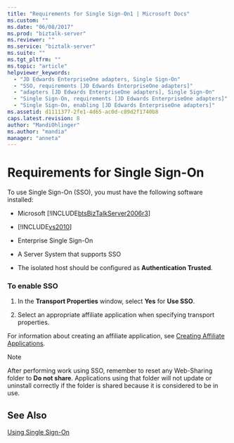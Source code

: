 ```yaml
---
title: "Requirements for Single Sign-On1 | Microsoft Docs"
ms.custom: ""
ms.date: "06/08/2017"
ms.prod: "biztalk-server"
ms.reviewer: ""
ms.service: "biztalk-server"
ms.suite: ""
ms.tgt_pltfrm: ""
ms.topic: "article"
helpviewer_keywords: 
  - "JD Edwards EnterpriseOne adapters, Single Sign-On"
  - "SSO, requirements [JD Edwards EnterpriseOne adapters]"
  - "adapters [JD Edwards EnterpriseOne adapters], Single Sign-On"
  - "Single Sign-On, requirements [JD Edwards EnterpriseOne adapters]"
  - "Single Sign-On, enabling [JD Edwards EnterpriseOne adapters]"
ms.assetid: d1111377-2fe1-4d65-ac0d-c89d2f1740b8
caps.latest.revision: 8
author: "MandiOhlinger"
ms.author: "mandia"
manager: "anneta"
---
```

# Requirements for Single Sign-On
To use Single Sign-On (SSO), you must have the following software installed:  
  
-   Microsoft [!INCLUDE[btsBizTalkServer2006r3](../includes/btsbiztalkserver2006r3-md.md)]  
  
-   [!INCLUDE[vs2010](../includes/vs2010-md.md)]  
  
-   Enterprise Single Sign-On  
  
-   A Server System that supports SSO  
  
-   The isolated host should be configured as **Authentication Trusted**.  
  
### To enable SSO  
  
1.  In the **Transport Properties** window, select **Yes** for **Use SSO**.  
  
2.  Select an appropriate affiliate application when specifying transport properties.  
  
 For information about creating an affiliate application, see [Creating Affiliate Applications](../core/creating-affiliate-applications4.md).  
  
> [!NOTE]
>  After performing work using SSO, remember to reset any Web-Sharing folder to **Do not share**. Applications using that folder will not update or uninstall correctly if the folder is shared because it is considered to be in use.  
  
## See Also  
 [Using Single Sign-On](../core/using-single-sign-on1.md)